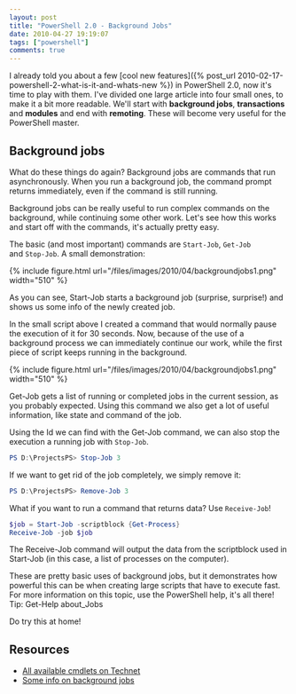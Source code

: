 ```yaml
---
layout: post
title: "PowerShell 2.0 - Background Jobs"
date: 2010-04-27 19:19:07
tags: ["powershell"]
comments: true
---
```

I already told you about a few [cool new features]({% post_url 2010-02-17-powershell-2-what-is-it-and-whats-new %}) in PowerShell 2.0, now it's time to play with them. I've divided one large article into four small ones, to make it a bit more readable. We'll start with **background jobs**, **transactions** and **modules** and end with **remoting**. These will become very useful for the PowerShell master.

## Background jobs

What do these things do again? Background jobs are commands that run asynchronously. When you run a background job, the command prompt returns immediately, even if the command is still running.

Background jobs can be really useful to run complex commands on the background, while continuing some other work. Let's see how this works and start off with the commands, it's actually pretty easy.

The basic (and most important) commands are `Start-Job`, `Get-Job` and `Stop-Job`. A small demonstration:

{% include
    figure.html url="/files/images/2010/04/backgroundjobs1.png"
    width="510"
%}

As you can see, Start-Job starts a background job (surprise, surprise!) and shows us some info of the newly created job.

In the small script above I created a command that would normally pause the execution of it for 30 seconds. Now, because of the use of a background process we can immediately continue our work, while the first piece of script keeps running in the background.

{% include
figure.html url="/files/images/2010/04/backgroundjobs1.png"
width="510"
%}

Get-Job gets a list of running or completed jobs in the current session, as you probably expected. Using this command we also get a lot of useful information, like state and command of the job.

Using the Id we can find with the Get-Job command, we can also stop the execution a running job with `Stop-Job`.
``` powershell
PS D:\ProjectsPS> Stop-Job 3
```

If we want to get rid of the job completely, we simply remove it:
```powershell
PS D:\ProjectsPS> Remove-Job 3
```

What if you want to run a command that returns data? Use `Receive-Job`!
```powershell
$job = Start-Job -scriptblock {Get-Process}
Receive-Job -job $job
```

The Receive-Job command will output the data from the scriptblock used in Start-Job (in this case, a list of processes on the computer).

These are pretty basic uses of background jobs, but it demonstrates how powerful this can be when creating large scripts that have to execute fast. For more information on this topic, use the PowerShell help, it's all there! Tip: Get-Help about_Jobs

Do try this at home!

## Resources
* [All available cmdlets on Technet](http://technet.microsoft.com/en-us/library/dd347701.aspx)
* [Some info on background jobs](http://bartdesmet.net/blogs/bart/archive/2008/03/25/windows-powershell-2-0-feature-focus-background-jobs.aspx)
